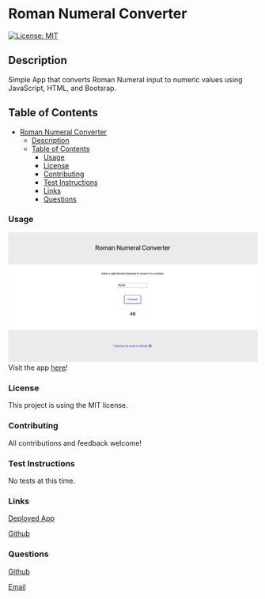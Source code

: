 # Roman Numeral Converter

[![License: MIT](https://img.shields.io/badge/License-MIT-yellow.svg)](https://opensource.org/licenses/MIT)

## Description

Simple App that converts Roman Numeral input to numeric values using JavaScript, HTML, and Bootsrap.

## Table of Contents
- [Roman Numeral Converter](#roman-numeral-converter)
  - [Description](#description)
  - [Table of Contents](#table-of-contents)
    - [Usage](#usage)
    - [License](#license)
    - [Contributing](#contributing)
    - [Test Instructions](#test-instructions)
    - [Links](#links)
    - [Questions](#questions)

### Usage
![Website](./assets/roman-numeral-converter.png)
 Visit the app [here](https://dimitermusic.github.io/roman-numeral-converter.html/)!

### License

This project is using the MIT license.

### Contributing

All contributions and feedback welcome!

### Test Instructions

No tests at this time.

### Links

[Deployed App](https://dimitermusic.github.io/roman-numeral-converter.html/)  

[Github](https://github.com/dimitermusic/roman-numeral-converter)  

### Questions

[Github](https://www.github.com/dimitermusic)

[Email](mailto:dimitermusic@gmail.com)